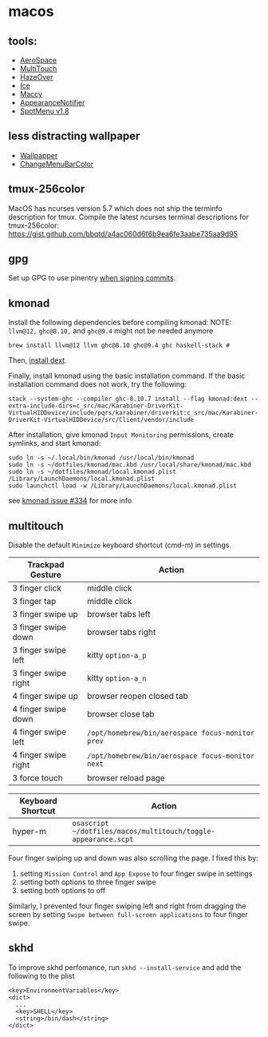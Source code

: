 # macos

## tools:

- [AeroSpace](https://github.com/nikitabobko/AeroSpace)
- [MultiTouch](https://multitouch.app/)
- [HazeOver](https://hazeover.com/)
- [Ice](https://github.com/jordanbaird/Ice)
- [Maccy](https://maccy.app/)
- [AppearanceNotifier](https://github.com/jesse-c/AppearanceNotifier)
- [SpotMenu v1.8](https://github.com/kmikiy/SpotMenu)


## less distracting wallpaper

- [Wallpapper](https://github.com/mczachurski/wallpapper)
- [ChangeMenuBarColor](https://github.com/igorkulman/ChangeMenuBarColor)


## tmux-256color

MacOS has ncurses version 5.7 which does not ship the terminfo description for tmux. Compile the latest ncurses terminal descriptions for tmux-256color: https://gist.github.com/bbqtd/a4ac060d6f6b9ea6fe3aabe735aa9d95


## gpg

Set up GPG to use pinentry [when signing commits](https://gist.github.com/troyfontaine/18c9146295168ee9ca2b30c00bd1b41e).


## kmonad

Install the following dependencies before compiling kmonad:
NOTE: `llvm@12,` `ghc@8.10,` and `ghc@9.4` might not be needed anymore

```
brew install llvm@12 llvm ghc@8.10 ghc@9.4 ghc haskell-stack # 
```

Then, [install dext](https://github.com/kmonad/kmonad/blob/master/doc/installation.md#installing-the-dext).

Finally, install kmonad using the basic installation command. If the basic installation command does not work, try the following:

```
stack --system-ghc --compiler ghc-8.10.7 install --flag kmonad:dext --extra-include-dirs=c_src/mac/Karabiner-DriverKit-VirtualHIDDevice/include/pqrs/karabiner/driverkit:c_src/mac/Karabiner-DriverKit-VirtualHIDDevice/src/Client/vendor/include
```

After installation, give kmonad `Input Monitoring` permissions, create symlinks, and start kmonad:

```
sudo ln -s ~/.local/bin/kmonad /usr/local/bin/kmonad
sudo ln -s ~/dotfiles/kmonad/mac.kbd /usr/local/share/kmonad/mac.kbd
sudo ln -s ~/dotfiles/kmonad/local.kmonad.plist /Library/LaunchDaemons/local.kmonad.plist
sudo launchctl load -w /Library/LaunchDaemons/local.kmonad.plist
```

see [kmonad issue #334](https://github.com/kmonad/kmonad/issues/334#issuecomment-1000106276) for more info


## multitouch

Disable the default `Minimize` keyboard shortcut (cmd-m) in settings.

| Trackpad Gesture | Action |
| --- | --- |
| 3 finger click | middle click |
| 3 finger tap | middle click |
| 3 finger swipe up | browser tabs left |
| 3 finger swipe down | browser tabs right |
| 3 finger swipe left | kitty `option-a_p` |
| 3 finger swipe right | kitty `option-a_n` |
| 4 finger swipe up | browser reopen closed tab |
| 4 finger swipe down | browser close tab |
| 4 finger swipe left | `/opt/homebrew/bin/aerospace focus-monitor prev` |
| 4 finger swipe right | `/opt/homebrew/bin/aerospace focus-monitor next` |
| 3 force touch | browser reload page |

| Keyboard Shortcut | Action |
| --- | --- |
| hyper-m | `osascript ~/dotfiles/macos/multitouch/toggle-appearance.scpt` |

Four finger swiping up and down was also scrolling the page. I fixed this by:
1. setting `Mission Control` and `App Expose` to four finger swipe in settings
2. setting both options to three finger swipe
3. setting both options to off

Similarly, I prevented four finger swiping left and right from dragging the screen by setting `Swipe between full-screen applications` to four finger swipe.


## skhd

To improve skhd perfomance, run `skhd --install-service` and add the following
to the plist
```
<key>EnvironmentVariables</key>
<dict>
  ...
  <key>SHELL</key>
  <string>/bin/dash</string>
</dict>
```
